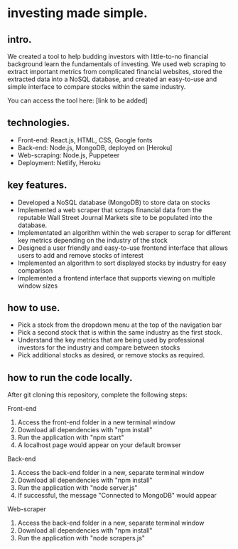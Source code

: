 # investing made simple.

## intro.
We created a tool to help budding investors with little-to-no financial background learn the fundamentals of investing. We used web scraping to extract important metrics from complicated financial websites, stored the extracted data into a NoSQL database, and created an easy-to-use and simple interface to compare stocks within the same industry. 

You can access the tool here: [link to be added] 

## technologies.
- Front-end: React.js, HTML, CSS, Google fonts 
- Back-end: Node.js, MongoDB, deployed on [Heroku] 
- Web-scraping: Node.js, Puppeteer 
- Deployment: Netlify, Heroku 

## key features.
- Developed a NoSQL database (MongoDB) to store data on stocks
- Implemented a web scraper that scraps financial data from the reputable Wall Street Journal Markets site to be populated into the database. 
- Implementated an algorithm within the web scraper to scrap for different key metrics depending on the industry of the stock
- Designed a user friendly and easy-to-use frontend interface that allows users to add and remove stocks of interest 
- Implemented an algorithm to sort displayed stocks by industry for easy comparison 
- Implemented a frontend interface that supports viewing on multiple window sizes

## how to use.
- Pick a stock from the dropdown menu at the top of the navigation bar
- Pick a second stock that is within the same industry as the first stock. 
- Understand the key metrics that are being used by professional investors for the industry and compare between stocks 
- Pick additional stocks as desired, or remove stocks as required. 

## how to run the code locally.

After git cloning this repository, complete the following steps:

Front-end 
1. Access the front-end folder in a new terminal window 
2. Download all dependencies with "npm install"
3. Run the application with "npm start"
4. A localhost page would appear on your default browser

Back-end 
1. Access the back-end folder in a new, separate terminal window 
2. Download all dependencies with "npm install"
3. Run the application with "node server.js"
4. If successful, the message "Connected to MongoDB" would appear

Web-scraper 
1. Access the back-end folder in a new, separate terminal window 
2. Download all dependencies with "npm install"
3. Run the application with "node scrapers.js"






